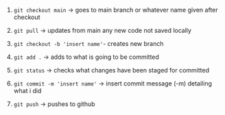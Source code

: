 1. `git checkout main` -> goes to main branch or whatever name given after checkout

2. `git pull` -> updates from main any new code not saved locally

3. `git checkout -b 'insert name'`- creates new branch

4. `git add .` -> adds to what is going to be committed

5. `git status` -> checks what changes have been staged for committed

6. `git commit -m 'insert name'` -> insert commit message (-m) detailing what i did

7. `git push` -> pushes to github